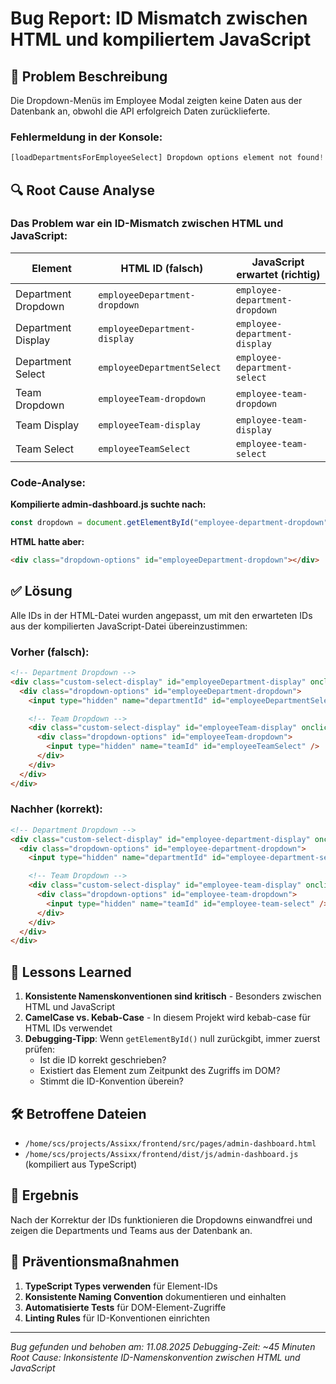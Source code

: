 # Bug Report: ID Mismatch zwischen HTML und kompiliertem JavaScript

## 🐛 Problem Beschreibung

Die Dropdown-Menüs im Employee Modal zeigten keine Daten aus der Datenbank an, obwohl die API erfolgreich Daten zurücklieferte.

### Fehlermeldung in der Konsole:

```javascript
[loadDepartmentsForEmployeeSelect] Dropdown options element not found!
```

## 🔍 Root Cause Analyse

### Das Problem war ein **ID-Mismatch** zwischen HTML und JavaScript:

| Element             | HTML ID (falsch)              | JavaScript erwartet (richtig)  |
| ------------------- | ----------------------------- | ------------------------------ |
| Department Dropdown | `employeeDepartment-dropdown` | `employee-department-dropdown` |
| Department Display  | `employeeDepartment-display`  | `employee-department-display`  |
| Department Select   | `employeeDepartmentSelect`    | `employee-department-select`   |
| Team Dropdown       | `employeeTeam-dropdown`       | `employee-team-dropdown`       |
| Team Display        | `employeeTeam-display`        | `employee-team-display`        |
| Team Select         | `employeeTeamSelect`          | `employee-team-select`         |

### Code-Analyse:

**Kompilierte admin-dashboard.js suchte nach:**

```javascript
const dropdown = document.getElementById("employee-department-dropdown");
```

**HTML hatte aber:**

```html
<div class="dropdown-options" id="employeeDepartment-dropdown"></div>
```

## ✅ Lösung

Alle IDs in der HTML-Datei wurden angepasst, um mit den erwarteten IDs aus der kompilierten JavaScript-Datei übereinzustimmen:

### Vorher (falsch):

```html
<!-- Department Dropdown -->
<div class="custom-select-display" id="employeeDepartment-display" onclick="toggleDropdown('employeeDepartment')">
  <div class="dropdown-options" id="employeeDepartment-dropdown">
    <input type="hidden" name="departmentId" id="employeeDepartmentSelect" />

    <!-- Team Dropdown -->
    <div class="custom-select-display" id="employeeTeam-display" onclick="toggleDropdown('employeeTeam')">
      <div class="dropdown-options" id="employeeTeam-dropdown">
        <input type="hidden" name="teamId" id="employeeTeamSelect" />
      </div>
    </div>
  </div>
</div>
```

### Nachher (korrekt):

```html
<!-- Department Dropdown -->
<div class="custom-select-display" id="employee-department-display" onclick="toggleDropdown('employee-department')">
  <div class="dropdown-options" id="employee-department-dropdown">
    <input type="hidden" name="departmentId" id="employee-department-select" />

    <!-- Team Dropdown -->
    <div class="custom-select-display" id="employee-team-display" onclick="toggleDropdown('employee-team')">
      <div class="dropdown-options" id="employee-team-dropdown">
        <input type="hidden" name="teamId" id="employee-team-select" />
      </div>
    </div>
  </div>
</div>
```

## 📝 Lessons Learned

1. **Konsistente Namenskonventionen sind kritisch** - Besonders zwischen HTML und JavaScript
2. **CamelCase vs. Kebab-Case** - In diesem Projekt wird kebab-case für HTML IDs verwendet
3. **Debugging-Tipp**: Wenn `getElementById()` null zurückgibt, immer zuerst prüfen:
   - Ist die ID korrekt geschrieben?
   - Existiert das Element zum Zeitpunkt des Zugriffs im DOM?
   - Stimmt die ID-Konvention überein?

## 🛠️ Betroffene Dateien

- `/home/scs/projects/Assixx/frontend/src/pages/admin-dashboard.html`
- `/home/scs/projects/Assixx/frontend/dist/js/admin-dashboard.js` (kompiliert aus TypeScript)

## 🎯 Ergebnis

Nach der Korrektur der IDs funktionieren die Dropdowns einwandfrei und zeigen die Departments und Teams aus der Datenbank an.

## 🔧 Präventionsmaßnahmen

1. **TypeScript Types verwenden** für Element-IDs
2. **Konsistente Naming Convention** dokumentieren und einhalten
3. **Automatisierte Tests** für DOM-Element-Zugriffe
4. **Linting Rules** für ID-Konventionen einrichten

---

_Bug gefunden und behoben am: 11.08.2025_
_Debugging-Zeit: ~45 Minuten_
_Root Cause: Inkonsistente ID-Namenskonvention zwischen HTML und JavaScript_
